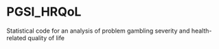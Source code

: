 # PGSI_HRQoL
Statistical code for an analysis of problem gambling severity and health-related quality of life
